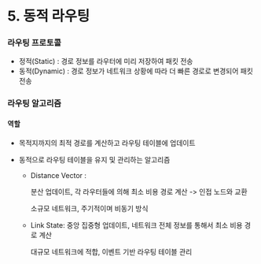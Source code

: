 # 5. 동적 라우팅



### 라우팅 프로토콜

- 정적(Static) : 경로 정보를 라우터에 미리 저장하여 패킷 전송
- 동적(Dynamic) : 경로 정보가 네트워크 상황에 따라 더 빠른 경로로 변경되어 패킷 전송



### 라우팅 알고리즘

#### 역할

- 목적지까지의 최적 경로를 계산하고 라우팅 테이블에 업데이트

- 동적으로 라우팅 테이블을 유지 및 관리하는 알고리즘

  - Distance Vector : 

    분산 업데이트, 각 라우터들에 의해 최소 비용 경로 계산 -> 인접 노드와 교환

    소규모 네트워크, 주기적이며 비동기 방식

  - Link State: 중앙 집중형 업데이트, 네트워크 전체 정보를 통해서 최소 비용 경로 계산

    대규모 네트워크에 적합, 이벤트 기반 라우팅 테이블 관리





